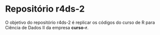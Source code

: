 
# Repositório r4ds-2

<!-- badges: start -->
<!-- badges: end -->

O objetivo do repositório r4ds-2 é replicar os códigos do curso de R para Ciência de Dados II da empresa **curso-r**.

